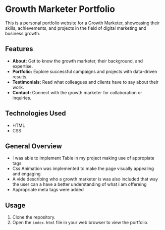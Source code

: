 # Growth Marketer Portfolio

This is a personal portfolio website for a Growth Marketer, showcasing their skills, achievements, and projects in the field of digital marketing and business growth.

## Features

- **About:** Get to know the growth marketer, their background, and expertise.
- **Portfolio:** Explore successful campaigns and projects with data-driven results.
- **Testimonials:** Read what colleagues and clients have to say about their work.
- **Contact:** Connect with the growth marketer for collaboration or inquiries.

## Technologies Used

- HTML
- CSS

## General Overview

- I was able to implement Table in my project making use of appropiate tags
- Css Animation was implemented to make the page visually appealing and engaging
- A vide describing who a growth marketer is was also included that way the user can a have a better understanding of what i am offereing
- Appropriate meta tags were added

## Usage

1. Clone the repository.
2. Open the `index.html` file in your web browser to view the portfolio.
